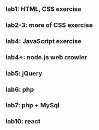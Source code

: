 ### lab1: HTML, CSS exercise
### lab2-3: more of CSS exercise
### lab4: JavaScript exercise
### lab4+: node.js web crowler
### lab5: jQuery
### lab6: php
### lab7: php + MySql
### lab10: react